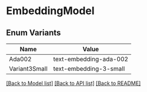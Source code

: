 # EmbeddingModel

## Enum Variants

| Name | Value |
|---- | -----|
| Ada002 | text-embedding-ada-002 |
| Variant3Small | text-embedding-3-small |


[[Back to Model list]](../README.md#documentation-for-models) [[Back to API list]](../README.md#documentation-for-api-endpoints) [[Back to README]](../README.md)



